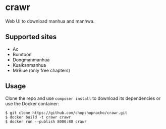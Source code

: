 # crawr

Web UI to download manhua and manhwa.

## Supported sites

- Ac
- Bomtoon
- Dongmanmanhua
- Kuaikanmanhua
- MrBlue (only free chapters)

## Usage

Clone the repo and use `composer install` to download its dependencies or use
the Docker container:

```
$ git clone https://github.com/chopshopnacho/crawr.git
$ docker build -t crawr crawr
$ docker run --publish 8000:80 crawr
```

